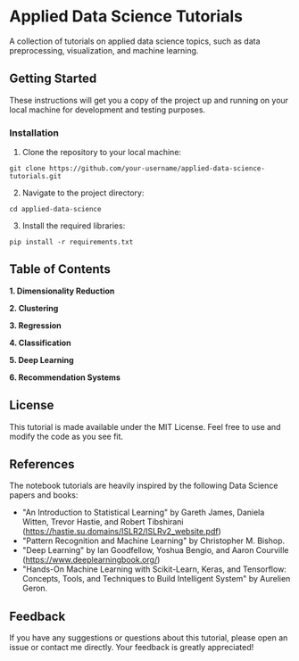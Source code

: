 # Applied Data Science Tutorials

A collection of tutorials on applied data science topics, such as data preprocessing, visualization, and machine learning.


## Getting Started

These instructions will get you a copy of the project up and running on your local machine for development and testing purposes.

### Installation
1. Clone the repository to your local machine:
```
git clone https://github.com/your-username/applied-data-science-tutorials.git
```
2. Navigate to the project directory:
```
cd applied-data-science
```
3. Install the required libraries:
```
pip install -r requirements.txt
```

## Table of Contents
**1. Dimensionality Reduction**

**2. Clustering**

**3. Regression**

**4. Classification**

**5. Deep Learning**

**6. Recommendation Systems**

## License

This tutorial is made available under the MIT License. Feel free to use and modify the code as you see fit.

## References
The notebook tutorials are heavily inspired by the following Data Science papers and books:
- "An Introduction to Statistical Learning" by  Gareth James, Daniela Witten, Trevor Hastie, and Robert Tibshirani (https://hastie.su.domains/ISLR2/ISLRv2_website.pdf)
- "Pattern Recognition and Machine Learning" by Christopher M. Bishop.
- "Deep Learning" by Ian Goodfellow, Yoshua Bengio, and Aaron Courville (https://www.deeplearningbook.org/)
- "Hands-On Machine Learning with Scikit-Learn, Keras, and Tensorflow: Concepts, Tools, and Techniques to Build Intelligent System" by Aurelien Geron.

## Feedback

If you have any suggestions or questions about this tutorial, please open an issue or contact me directly. Your feedback is greatly appreciated!

